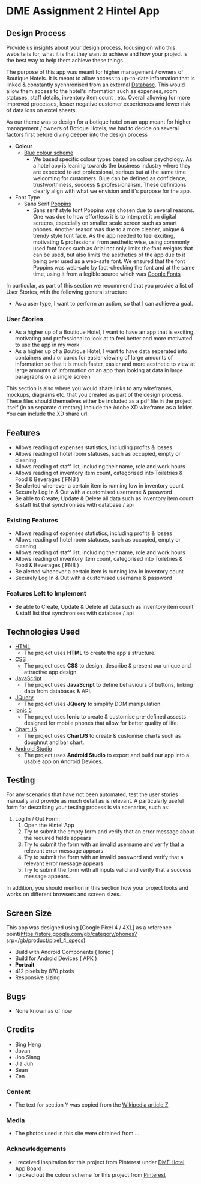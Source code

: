 # DME Assignment 2 Hintel App
 
## Design Process

Provide us insights about your design process, focusing on who this website is for, what it is that they want to achieve and how your project is the best way to help them achieve these things.

The purpose of this app was meant for higher management / owners of Boutique Hotels. It is meant to allow access to up-to-date information that is linked & constantly sycnhronised from an external [Database](https://github.com/jov-ahn/DDWA-Assg2.git). This would allow them access to the hotel's information such as expenses, room statuses, staff details, inventory item count , etc. Overall allowing for more improved processes, lesser negative customer experiences and lower risk of data loss on excel sheets.

As our theme was to design for a botique hotel on an app meant for higher management / owners of Botique Hotels, we had to decide on several factors first before diving deeper into the design process
- **Colour**
  - [Blue colour scheme](https://pin.it/4FIJtXo)
     - We based specific colour types based on colour psychology. As a hotel app is leaning towards the business industry where they are expected to act professional, serious but at the same time welcoming for customers. Blue can be defined as confidence, trustworthiness, success & professionalism. These definitions clearly align with what we envision and it's purpose for the app.
- Font Type
  - Sans Serif [Poppins](https://fonts.google.com/specimen/Poppins?query=poppins&preview.text_type=custom#license)
    - Sans serif style font Poppins was chosen due to several reasons. One was due to how effortless it is to interpret it on digital screens, especially on smaller scale screen such as smart phones. Another reason was due to a more cleaner, unique & trendy style font face. As the app needed to feel exciting, motivating & professional from aesthetic wise, using commonly used font faces such as Arial not only limits the font weights that can be used, but also limits the aesthetics of the app due to it being over used as a web-safe font. We ensured that the font Poppins was web-safe by fact-checking the font and at the same time, using it from a legible source which was [Google Fonts](https://fonts.google.com/specimen/Poppins?query=poppins&preview.text_type=custom&preview.text=the%20fried%20food#license)

In particular, as part of this section we recommend that you provide a list of User Stories, with the following general structure:
- As a user type, I want to perform an action, so that I can achieve a goal.
### User Stories
  - As a higher up of a Boutique Hotel, I want to have an app that is exciting, motivating and professional to look at to feel better and more motivated to use the app in my work
  - As a higher up of a Boutique Hotel, I want to have data seperated into containers and / or cards for easier viewing of large amounts of information so that it is much faster, easier and more aesthetic to view at large amounts of information on an app than looking at data in large paragraphs on a single screen

This section is also where you would share links to any wireframes, mockups, diagrams etc. that you created as part of the design process. 
These files should themselves either be included as a pdf file in the project itself (in an separate directory)
Include the Adobe XD wireframe as a folder. You can include the XD share url. 

## Features

- Allows reading of expenses statistics, including profits & losses
- Allows reading of hotel room statuses, such as occupied, empty or cleaning
- Allows reading of staff list, including their name, role and work hours
- Allows reading of inventory item count, categorised into Toiletries & Food & Beverages ( FNB )
- Be alerted whenever a certain item is running low in inventory count
- Securely Log In & Out with a customised username & password
- Be able to Create, Update & Delete all data such as inventory item count & staff list that synchronises with database / api
 
### Existing Features
- Allows reading of expenses statistics, including profits & losses
- Allows reading of hotel room statuses, such as occupied, empty or cleaning
- Allows reading of staff list, including their name, role and work hours
- Allows reading of inventory item count, categorised into Toiletries & Food & Beverages ( FNB )
- Be alerted whenever a certain item is running low in inventory count
- Securely Log In & Out with a customised username & password

### Features Left to Implement
- Be able to Create, Update & Delete all data such as inventory item count & staff list that synchronises with database / api

## Technologies Used
- [HTML](https://html.com/)
    - The project uses **HTML** to create the app's structure.
- [CSS](https://developer.mozilla.org/en-US/docs/Web/CSS)
    - The project uses **CSS** to design, describe & present our unique and attractive app design.
- [JavaScript](https://www.javascript.com/)
    - The project uses **JavaScript** to define behaviours of buttons, linking data from databases & API.
- [JQuery](https://jquery.com)
    - The project uses **JQuery** to simplify DOM manipulation.
- [Ionic 5](https://ionicframework.com/)
    - The project uses **Ionic** to create & customise pre-defined assests designed for mobile phones that allow for better quality of life.
- [Chart.JS](https://www.chartjs.org/)
    - The project uses **ChartJS** to create & customise charts such as doughnut and bar chart.
- [Android Studio](https://developer.android.com/studio)
    - The project uses **Android Studio** to export and build our app into a usable app on Android Devices.

## Testing

For any scenarios that have not been automated, test the user stories manually and provide as much detail as is relevant. A particularly useful form for describing your testing process is via scenarios, such as:

1. Log In / Out Form:
    1. Open the Hintel App
    2. Try to submit the empty form and verify that an error message about the required fields appears
    3. Try to submit the form with an invalid username and verify that a relevant error message appears
    4. Try to submit the form with an invalid password and verify that a relevant error message appears
    5. Try to submit the form with all inputs valid and verify that a success message appears.

In addition, you should mention in this section how your project looks and works on different browsers and screen sizes.
## Screen Size

This app was designed using [Google Pixel 4 / 4XL] as a reference point(https://store.google.com/gb/category/phones?srp=/gb/product/pixel_4_specs)
   - Build with Android Components ( Ionic )
   - Build for Android Devices ( APK )
   - **Portrait** 
   - 412 pixels by 870 pixels
   - Responsive sizing

## Bugs
   - None known as of now

## Credits
- Bing Heng
- Jovan
- Joo Siang
- Jia Jun
- Sean
- Zen



### Content
- The text for section Y was copied from the [Wikipedia article Z](https://en.wikipedia.org/wiki/Z)

### Media
- The photos used in this site were obtained from ...

### Acknowledgements
- I received inspiration for this project from Pinterest under [DME Hotel App](https://pin.it/6wsIEbe) Board
- I picked out the colour scheme for this project from [Pinterest](https://www.pinterest.com/pin/699395017130678878/)
